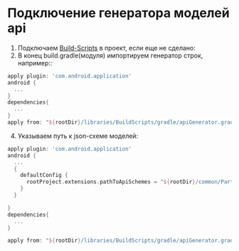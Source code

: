 # Подключение генератора моделей api

1. Подключаем [Build-Scripts](https://github.com/TouchInstinct/BuildScripts) в проект, если еще не сделано:
2. В конец build.gradle(модуля) импортируем генератор строк, например:: 
```groovy
apply plugin: 'com.android.application'
android {
  ...
}
dependencies{
  ...
}
apply from: "${rootDir}/libraries/BuildScripts/gradle/apiGenerator.gradle"
```

4. Указываем путь к json-схеме моделей:
```groovy
apply plugin: 'com.android.application'
android {
  ...
  {
    defaultConfig {
      rootProject.extensions.pathToApiSchemes = "${rootDir}/common/PartiyaEdi-common/schemes"
    }
  }

}
dependencies{
  ...
}

apply from: "${rootDir}/libraries/BuildScripts/gradle/apiGenerator.gradle"
```